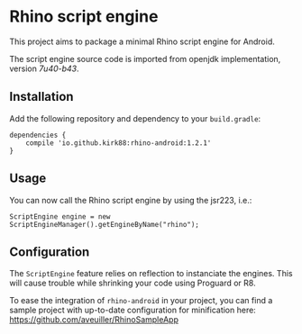# Rhino script engine

This project aims to package a minimal Rhino script engine for Android. 

The script engine source code is imported from openjdk implementation, version _7u40-b43_.

## Installation

Add the following repository and dependency to your `build.gradle`:

```
dependencies {
    compile 'io.github.kirk88:rhino-android:1.2.1'
}
```

## Usage

You can now call the Rhino script engine by using the jsr223, i.e.:

```
ScriptEngine engine = new ScriptEngineManager().getEngineByName("rhino");
```

## Configuration

The `ScriptEngine` feature relies on reflection to instanciate the engines. 
This will cause trouble while shrinking your code using Proguard or R8.

To ease the integration of `rhino-android` in your project, you can find a sample project with up-to-date configuration for minification here: https://github.com/aveuiller/RhinoSampleApp
